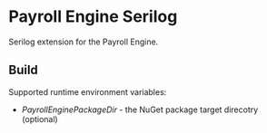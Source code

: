 <h1>Payroll Engine Serilog</h1>

Serilog extension for the Payroll Engine.

## Build
Supported runtime environment variables:
- *PayrollEnginePackageDir* - the NuGet package target direcotry (optional)

